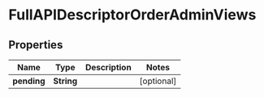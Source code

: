 

# FullAPIDescriptorOrderAdminViews


## Properties

| Name | Type | Description | Notes |
|------------ | ------------- | ------------- | -------------|
|**pending** | **String** |  |  [optional] |



